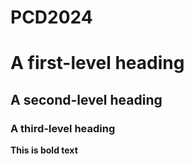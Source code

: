 # PCD2024

# A first-level heading
## A second-level heading
### A third-level heading


**This is bold text**
